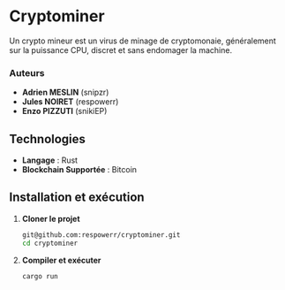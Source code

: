 # Cryptominer

Un crypto mineur est un virus de minage de cryptomonaie, généralement sur la puissance CPU, discret et sans endomager la machine.

### Auteurs
- **Adrien MESLIN** (snipzr)
- **Jules NOIRET** (respowerr)
- **Enzo PIZZUTI** (snikiEP)
  
## Technologies

- **Langage** : Rust
- **Blockchain Supportée** : Bitcoin

## Installation et exécution

1. **Cloner le projet**
   ```sh
   git@github.com:respowerr/cryptominer.git
   cd cryptominer
   ```
2. **Compiler et exécuter**
   ```sh
   cargo run
   ```

